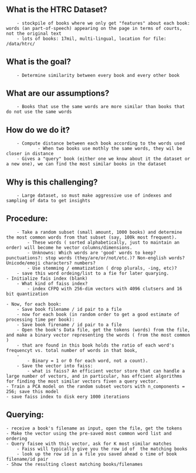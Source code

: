 ## What is the HTRC Dataset?
        - stockpile of books where we only get "features" about each book: words (an part-of-speech) appearing on the page in terms of courts, not the original text
        - lots of books: 17mil, multi-lingual, location for file: /data/htrc/
	
## What is the goal?
        - Determine similarity between every book and every other book


## What are our assumptions?
        - Books that use the same words are more similar than books that do not use the same words

## How do we do it?
        - Compute distance between each book according to the words used
                - When two books use mothly the same words, they wil be closer in distance
        - Gives a "query" book (either one we know about it the dataset or a new one), we can find the most similar books in the dataset

## Why is this challenging?
        - Large dataset, so must make aggressive use of indexes and sampling of data to get insights


## Procedure:
        - Take a random subset (small amount, 1000 books) and determine the most common words from that subset (say, 100k most frequent).
        	- These words ( sorted alphabetically, just to maintain an order) will become he vector columns/dimensions.
        	- Unknowns: Which words are 'good' words to keep? punctuations?: stop words (they/are/or/not/etc.)? Non-english words? Unicode/emoji characters? numbers? 
			- Use stemming / emmatization ( drop plurals, -ing, etc)?
		- save this word ordeing/list to a fie for later quarying.
	- Initialize fais index (blank)
		- What kind of faiss index?
			- index CFPQ with 256-dim vectors with 4096 clutsers and 16 bit quantization

	- Now, for each book:
		- Save book filename / id pair to a file
		- now for each book (in random order to get a good estimate of processing time per book):
		- Save book firename / id pair to a file 
		- Open the book's Data file, get the tokens (words) from the file, and make a binary vector representing the words ( from the most common ) 
		- that are found in this book holds the ratio of each word's frequencyt vs. total number of words in that book,
		-  
			- Binary = 1 or 0 for each word, not a count).
		- Save the vector into faiss:
			- what is faiss? An efficient vector store that can handle a large number of vectors, and in particular, has effcient algorithms for finding the most similar vectors fiven a query vector.
	- Train a PCA model on the random subset vectors with n_components = 256; save this model
	- save faiss index to disk eery 1000 iterations

## Querying: 
	- receive a book's filename as input, open the file, get the tokens
	- Make the vector using the pre-saved most common word list and ordering
	- Query faisee with this vector, ask for K most similar matches
		- Faiss will typically give you the row id of  the matching books
		- look up the row id in a file you saved ahead o time of book filename/id pair
	- Show the resulting cloest matching books/filenames

